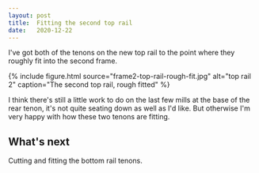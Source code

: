 ```yaml
---
layout: post
title:  Fitting the second top rail
date:   2020-12-22
---
```



I've got both of the tenons on the new top rail to the point where they roughly fit into the second frame.

{% include figure.html source="frame2-top-rail-rough-fit.jpg" alt="top rail 2" caption="The second top rail, rough fitted" %}

I think there's still a little work to do on the last few mills at the base of
the rear tenon, it's not quite seating down as well as I'd like.  But otherwise
I'm very happy with how these two tenons are fitting.

## What's next

Cutting and fitting the bottom rail tenons.
